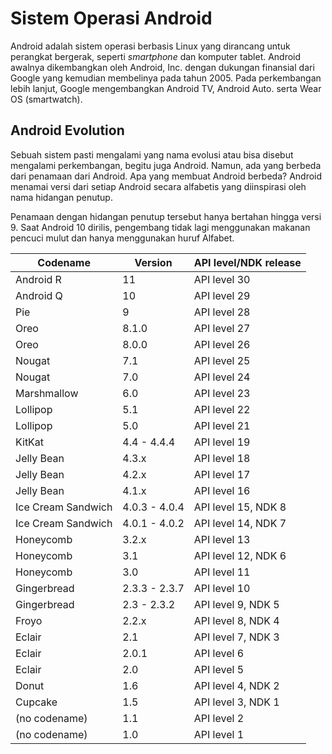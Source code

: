 # Sistem Operasi Android

Android adalah sistem operasi berbasis Linux yang dirancang untuk perangkat bergerak, seperti _smartphone_ dan komputer tablet. Android awalnya dikembangkan oleh Android, Inc. dengan dukungan finansial dari Google yang kemudian membelinya pada tahun 2005. Pada perkembangan lebih lanjut, Google mengembangkan Android TV, Android Auto. serta Wear OS (smartwatch).

## Android Evolution

Sebuah sistem pasti mengalami yang nama evolusi atau bisa disebut mengalami perkembangan, begitu juga Android. Namun, ada yang berbeda dari penamaan dari Android. Apa yang membuat Android berbeda? Android menamai versi dari setiap Android secara alfabetis yang diinspirasi oleh nama hidangan penutup. 

Penamaan dengan hidangan penutup tersebut hanya bertahan hingga versi 9. Saat Android 10 dirilis, pengembang tidak lagi menggunakan makanan pencuci mulut dan hanya menggunakan huruf Alfabet.

| Codename           | Version       | API level/NDK release |
| ---                | ---           | ---                   |
| Android R          | 11            | API level 30          |
| Android Q          | 10            | API level 29          |
| Pie                | 9             | API level 28          |
| Oreo               | 8.1.0         | API level 27          |
| Oreo               | 8.0.0         | API level 26          |
| Nougat             | 7.1           | API level 25          |
| Nougat             | 7.0           | API level 24          |
| Marshmallow        | 6.0           | API level 23          |
| Lollipop           | 5.1           | API level 22          |
| Lollipop           | 5.0           | API level 21          |
| KitKat             | 4.4 - 4.4.4   | API level 19          |
| Jelly Bean         | 4.3.x         | API level 18          |
| Jelly Bean         | 4.2.x         | API level 17          |
| Jelly Bean         | 4.1.x         | API level 16          |
| Ice Cream Sandwich | 4.0.3 - 4.0.4 | API level 15, NDK 8   |
| Ice Cream Sandwich | 4.0.1 - 4.0.2 | API level 14, NDK 7   |
| Honeycomb          | 3.2.x         | API level 13          |
| Honeycomb          | 3.1           | API level 12, NDK 6   |
| Honeycomb          | 3.0           | API level 11          |
| Gingerbread        | 2.3.3 - 2.3.7 | API level 10          |
| Gingerbread        | 2.3 - 2.3.2   | API level 9, NDK 5    |
| Froyo              | 2.2.x         | API level 8, NDK 4    |
| Eclair             | 2.1           | API level 7, NDK 3    |
| Eclair             | 2.0.1         | API level 6           |
| Eclair             | 2.0           | API level 5           |
| Donut              | 1.6           | API level 4, NDK 2    |
| Cupcake            | 1.5           | API level 3, NDK 1    |
| (no codename)      | 1.1           | API level 2           |
| (no codename)      | 1.0           | API level 1           |
